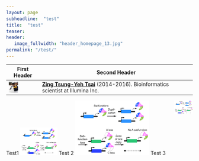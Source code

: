 ```yaml
---
layout: page
subheadline:  "test"
title:  "test"
teaser:
header:
   image_fullwidth: "header_homepage_13.jpg"
permalink: "/test/"
---
```


| First Header  | Second Header |
| ------------- | ------------- |
| <img src="../images/people_past/50px-Zing-20150307.jpg" align="left" height="30px">| [__Zing Tsung-Yeh Tsai__](https://sites.google.com/site/zingtyt/) (2014-2016). Bioinformatics scientist at Illumina Inc.  |

 


<img src="../images/research/research_subfunction.png" align="right" width="50">
Test1

<img src="../images/research/research_subfunction.png" width="100">
Test 2

<img src="../images/research/research_subfunction.png" width="200">
Test 3
